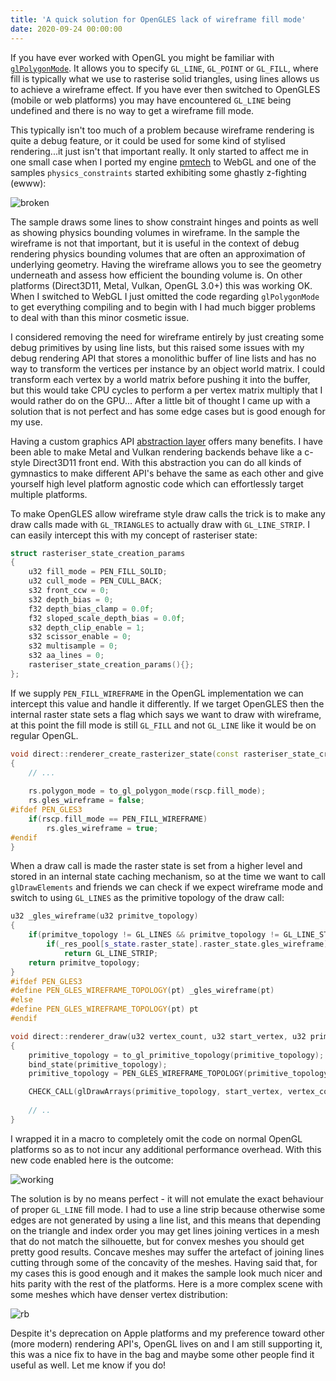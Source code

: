 ```yaml
---
title: 'A quick solution for OpenGLES lack of wireframe fill mode'
date: 2020-09-24 00:00:00
---
```


If you have ever worked with OpenGL you might be familiar with [`glPolygonMode`](https://www.khronos.org/registry/OpenGL-Refpages/gl4/html/glPolygonMode.xhtml). It allows you to specify `GL_LINE`, `GL_POINT` or `GL_FILL`, where fill is typically what we use to rasterise solid triangles, using lines allows us to achieve a wireframe effect. If you have ever then switched to OpenGLES (mobile or web platforms) you may have encountered `GL_LINE` being undefined and there is no way to get a wireframe fill mode.

This typically isn't too much of a problem because wireframe rendering is quite a debug feature, or it could be used for some kind of stylised rendering...it just isn't that important really. It only started to affect me in one small case when I ported my engine [pmtech](https://github.com/polymonster/pmtech) to WebGL and one of the samples `physics_constraints` started exhibiting some ghastly z-fighting (ewww):

![broken](/images/posts/wireframe/constraints-wireframe-broken.gif)

The sample draws some lines to show constraint hinges and points as well as showing physics bounding volumes in wireframe. In the sample the wireframe is not that important, but it is useful in the context of debug rendering physics bounding volumes that are often an approximation of underlying geometry. Having the wireframe allows you to see the geometry underneath and assess how efficient the bounding volume is. On other platforms (Direct3D11, Metal, Vulkan, OpenGL 3.0+) this was working OK. When I switched to WebGL I just omitted the code regarding `glPolygonMode` to get everything compiling and to begin with I had much bigger problems to deal with than this minor cosmetic issue.

I considered removing the need for wireframe entirely by just creating some debug primitives by using line lists, but this raised some issues with my debug rendering API that stores a monolithic buffer of line lists and has no way to transform the vertices per instance by an object world matrix. I could transform each vertex by a world matrix before pushing it into the buffer, but this would take CPU cycles to perform a per vertex matrix multiply that I would rather do on the GPU... After a little bit of thought I came up with a solution that is not perfect and has some edge cases but is good enough for my use.

Having a custom graphics API [abstraction layer]() offers many benefits. I have been able to make Metal and Vulkan rendering backends behave like a c-style Direct3D11 front end. With this abstraction you can do all kinds of gymnastics to make different API's behave the same as each other and give yourself high level platform agnostic code which can effortlessly target multiple platforms.

To make OpenGLES allow wireframe style draw calls the trick is to make any draw calls made with `GL_TRIANGLES` to actually draw with `GL_LINE_STRIP`. I can easily intercept this with my concept of rasteriser state:

```c++
struct rasteriser_state_creation_params
{
    u32 fill_mode = PEN_FILL_SOLID;
    u32 cull_mode = PEN_CULL_BACK;
	s32 front_ccw = 0;
	s32 depth_bias = 0;
	f32 depth_bias_clamp = 0.0f;
	f32 sloped_scale_depth_bias = 0.0f;
	s32 depth_clip_enable = 1;
	s32 scissor_enable = 0;
	s32 multisample = 0;
	s32 aa_lines = 0;
	rasteriser_state_creation_params(){};
};
```

If we supply `PEN_FILL_WIREFRAME` in the OpenGL implementation we can intercept this value and handle it differently. If we target OpenGLES then the internal raster state sets a flag which says we want to draw with wireframe, at this point the fill mode is still `GL_FILL` and not `GL_LINE` like it would be on regular OpenGL.

```c++
void direct::renderer_create_rasterizer_state(const rasteriser_state_creation_params& rscp, u32 resource_slot)
{
    // ...
    
    rs.polygon_mode = to_gl_polygon_mode(rscp.fill_mode);
    rs.gles_wireframe = false;
#ifdef PEN_GLES3
    if(rscp.fill_mode == PEN_FILL_WIREFRAME)
        rs.gles_wireframe = true;
#endif
}
```

When a draw call is made the raster state is set from a higher level and stored in an internal state caching mechanism, so at the time we want to call `glDrawElements` and friends we can check if we expect wireframe mode and switch to using `GL_LINES` as the primitive topology of the draw call:

```c++
u32 _gles_wireframe(u32 primitve_topology)
{
    if(primitve_topology != GL_LINES && primitve_topology != GL_LINE_STRIP)
        if(_res_pool[s_state.raster_state].raster_state.gles_wireframe)
            return GL_LINE_STRIP;
    return primitve_topology;
}
#ifdef PEN_GLES3
#define PEN_GLES_WIREFRAME_TOPOLOGY(pt) _gles_wireframe(pt)
#else
#define PEN_GLES_WIREFRAME_TOPOLOGY(pt) pt
#endif

void direct::renderer_draw(u32 vertex_count, u32 start_vertex, u32 primitive_topology)
{
    primitive_topology = to_gl_primitive_topology(primitive_topology);
    bind_state(primitive_topology);
    primitive_topology = PEN_GLES_WIREFRAME_TOPOLOGY(primitive_topology);

    CHECK_CALL(glDrawArrays(primitive_topology, start_vertex, vertex_count));
	
	// ..
}
```

I wrapped it in a macro to completely omit the code on normal OpenGL platforms so as to not incur any additional performance overhead. With this new code enabled here is the outcome:

![working](/images/posts/wireframe/constraints-wireframe-working.gif)

The solution is by no means perfect - it will not emulate the exact behaviour of proper `GL_LINE` fill mode. I had to use a line strip because otherwise some edges are not generated by using a line list, and this means that depending on the triangle and index order you may get lines joining vertices in a mesh that do not match the silhouette, but for convex meshes you should get pretty good results. Concave meshes may suffer the artefact of joining lines cutting through some of the concavity of the meshes. Having said that, for my cases this is good enough and it makes the sample look much nicer and hits parity with the rest of the platforms. Here is a more complex scene with some meshes which have denser vertex distribution:

![rb](/images/posts/wireframe/rb-wireframe.gif)

Despite it's deprecation on Apple platforms and my preference toward other (more modern) rendering API's, OpenGL lives on and I am still supporting it, this was a nice fix to have in the bag and maybe some other people find it useful as well. Let me know if you do!

